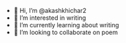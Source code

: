 - 👋 Hi, I’m @akashkhichar2
- 👀 I’m interested in writing
- 🌱 I’m currently learning about writing
- 💞️ I’m looking to collaborate on poem


<!---
akashkhichar2/akashkhichar2 is a ✨ special ✨ repository because its `README.md` (this file) appears on your GitHub profile.
You can click the Preview link to take a look at your changes.
--->
